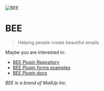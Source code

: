 ![BEE](https://avatars.githubusercontent.com/u/72260631?s=100&v=4)

# BEE
>Helping people create beautiful emails

Maybe you are interested in:
* [BEE Plugin Repository](https://github.com/BEE-Plugin)
* [BEE Plugin forms examples](https://github.com/BEE-Plugin/bee-forms)
* [BEE Plugin docs](https://docs.beefree.io/)


*BEE is a brand of MailUp Inc.*
